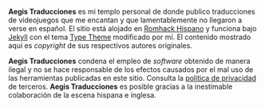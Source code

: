 **Aegis Traducciones** es mi templo personal de donde publico traducciones de videojuegos que me encantan y que lamentablemente no llegaron a verse en español. El sitio está alojado en <a href="http://www.romhackhispano.org">Romhack Hispano</a> y funciona bajo <a href="http://jekyllrb.com">Jekyll</a> con el tema <a href="https://rohanchandra.github.io/project/type/">Type Theme</a> modificado por mí. El contenido mostrado aquí es *copyright* de sus respectivos autores originales.

**Aegis Traducciones** condena el empleo de <i>software</i> obtenido de manera ilegal y no se hace responsable de los efectos causados por el mal uso de las herramientas publicadas en este sitio. Consulta la <a href="https://help.disqus.com/customer/portal/articles/466259-privacy-policy">política de privacidad</a> de terceros. **Aegis Traducciones** es posible gracias a la inestimable colaboración de la escena hispana e inglesa.